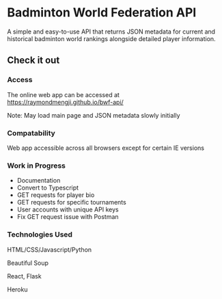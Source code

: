 # Badminton World Federation API
A simple and easy-to-use API that returns JSON metadata for current and historical badminton world rankings alongside detailed player information.

## Check it out

### Access
The online web app can be accessed at https://raymondmengji.github.io/bwf-api/

Note: May load main page and JSON metadata slowly initially

### Compatability
Web app accessible across all browsers except for certain IE versions

### Work in Progress
* Documentation
* Convert to Typescript
* GET requests for player bio
* GET requests for specific tournaments
* User accounts with unique API keys
* Fix GET request issue with Postman

### Technologies Used
HTML/CSS/Javascript/Python

Beautiful Soup

React, Flask

Heroku